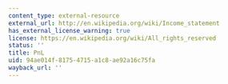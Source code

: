```yaml
---
content_type: external-resource
external_url: http://en.wikipedia.org/wiki/Income_statement
has_external_license_warning: true
license: https://en.wikipedia.org/wiki/All_rights_reserved
status: ''
title: PnL
uid: 94ae014f-8175-4715-a1c8-ae92a16c75fa
wayback_url: ''
---
```

